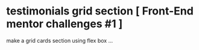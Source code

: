 # testimonials grid section [ Front-End mentor challenges #1 ]
 make a grid cards section using flex box ...
